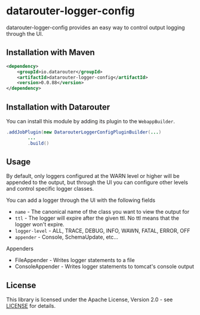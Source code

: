 # datarouter-logger-config

datarouter-logger-config provides an easy way to control output logging through the UI. 

## Installation with Maven

```xml
<dependency>
	<groupId>io.datarouter</groupId>
	<artifactId>datarouter-logger-config</artifactId>
	<version>0.0.88</version>
</dependency>
```

## Installation with Datarouter

You can install this module by adding its plugin to the `WebappBuilder`.

```java
.addJobPlugin(new DatarouterLoggerConfigPluginBuilder(...)
		...
		.build()
```

## Usage
By default, only loggers configured at the WARN level or higher will be appended to the output, but through the UI you can configure 
other levels and control specific logger classes. 

You can add a logger through the UI with the following fields
* `name` - The canonical name of the class you want to view the output for
* `ttl` - The logger will expire after the given ttl. No ttl means that the logger won't expire. 
* `logger-level` - ALL, TRACE, DEBUG, INFO, WAWN, FATAL, ERROR, OFF
* `appender` - Console, SchemaUpdate, etc...

Appenders
* FileAppender - Writes logger statements to a file
* ConsoleAppender - Writes logger statements to tomcat's console output

## License

This library is licensed under the Apache License, Version 2.0 - see [LICENSE](../LICENSE) for details.
